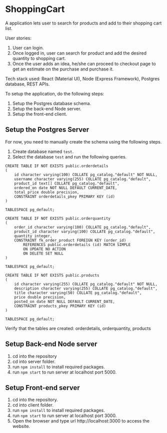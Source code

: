 # ShoppingCart
A application lets user to search for products and add to their shopping cart list. 

User stories:
1. User can login.
2. Once logged in, user can search for product and add the desired quantity to shopping cart.
3. Once the user adds an idea, he/she can proceed to checkout page to get an estimate on the purchase and purchase it.

Tech stack used: React (Material UI), Node (Express Framework), Postgres database, REST APIs.

To setup the application, do the following steps:
1. Setup the Postgres database schema.
2. Setup the back-end Node server.
3. Setup the front-end client.

## Setup the Postgres Server

For now, you need to manually create the schema using the following steps.
1. Create database named `test`. 
2. Select the database `test` and run the following queries.

```
CREATE TABLE IF NOT EXISTS public.orderdetails
(
    id character varying(100) COLLATE pg_catalog."default" NOT NULL,
    username character varying(255) COLLATE pg_catalog."default",
    product_id text[] COLLATE pg_catalog."default",
    ordered_on date NOT NULL DEFAULT CURRENT_DATE,
    total_price double precision,
    CONSTRAINT orderdetails_pkey PRIMARY KEY (id)
)

TABLESPACE pg_default;

CREATE TABLE IF NOT EXISTS public.orderquantity
(
    order_id character varying(100) COLLATE pg_catalog."default",
    product_id character varying(100) COLLATE pg_catalog."default",
    quantity integer,
    CONSTRAINT fk_order_product FOREIGN KEY (order_id)
        REFERENCES public.orderdetails (id) MATCH SIMPLE
        ON UPDATE NO ACTION
        ON DELETE SET NULL
)

TABLESPACE pg_default;

CREATE TABLE IF NOT EXISTS public.products
(
    id character varying(255) COLLATE pg_catalog."default" NOT NULL,
    description character varying(255) COLLATE pg_catalog."default",
    title character varying(50) COLLATE pg_catalog."default",
    price double precision,
    posted_on date NOT NULL DEFAULT CURRENT_DATE,
    CONSTRAINT products_pkey PRIMARY KEY (id)
)

TABLESPACE pg_default;
```

Verify that the tables are created: orderdetails, orderquantity, products

## Setup Back-end Node server
1. cd into the repository
2. cd into server folder.
3. run `npm install` to install required packages.
4. run `npm start` to run server at localhost port 5000.

## Setup Front-end server
1. cd into the repository.
2. cd into client folder.
3. run `npm install` to install required packages.
4. run `npm start` to run server at localhost port 3000.
5. Open the browser and type url http://localhost:3000 to access the website.